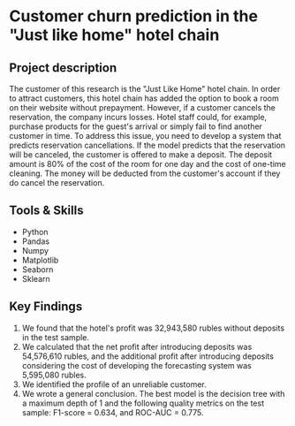 # Customer churn prediction in the "Just like home" hotel chain

## Project description 
The customer of this research is the "Just Like Home" hotel chain. In order to attract customers, this hotel chain has added the option to book a room on their website without prepayment. However, if a customer cancels the reservation, the company incurs losses. Hotel staff could, for example, purchase products for the guest's arrival or simply fail to find another customer in time. To address this issue, you need to develop a system that predicts reservation cancellations. If the model predicts that the reservation will be canceled, the customer is offered to make a deposit. The deposit amount is 80% of the cost of the room for one day and the cost of one-time cleaning. The money will be deducted from the customer's account if they do cancel the reservation.

## Tools & Skills
* Python
* Pandas
* Numpy
* Matplotlib
* Seaborn
* Sklearn

## Key Findings

1) We found that the hotel's profit was 32,943,580 rubles without deposits in the test sample.
2) We calculated that the net profit after introducing deposits was 54,576,610 rubles, and the additional profit after introducing deposits considering the cost of developing the forecasting system was 5,595,080 rubles.
3) We identified the profile of an unreliable customer.
4) We wrote a general conclusion. The best model is the decision tree with a maximum depth of 1 and the following quality metrics on the test sample: F1-score = 0.634, and ROC-AUC = 0.775.
